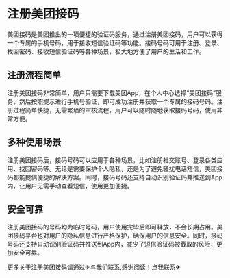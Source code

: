 # 注册美团接码

美团接码是美团推出的一项便捷的验证码服务，通过注册美团接码，用户可以获得一个专属的手机号码，用于接收短信验证码等功能。接码号码可用于注册、登录、找回密码、接收短信验证码等各种场景，极大地方便了用户的生活和工作。

## 注册流程简单

注册美团接码非常简单，用户只需要下载美团App，在个人中心选择“美团接码”服务，然后按照提示进行手机号验证，即可成功注册并获取一个专属的接码号码。注册过程简单快捷，无需繁琐的审核流程，用户可以随时随地获取接码号码，使用非常方便。

## 多种使用场景

注册美团接码后，接码号码可以应用于各种场景，比如注册社交账号、登录各类应用、找回密码等。无论是需要保护个人隐私，还是为了避免骚扰电话短信，美团接码都能提供便捷的解决方案。同时，接码号码还支持自动识别验证码并推送到App内，让用户无需手动查看短信，使用更加便捷。

## 安全可靠

注册美团接码的号码均为临时号码，用户使用完毕后即可释放，不会长期占用。美团接码平台也对用户的隐私信息进行严格保护，确保用户的信息安全。同时，接码号码还支持自动识别验证码并推送到App内，减少了短信验证码被截取的风险，更加安全可靠。

更多关于注册美团接码请通过✈与我们联系,感谢阅读！[点我联系✈](https://ac.k02.cc)
